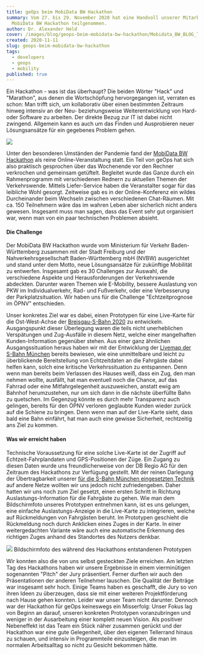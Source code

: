 ```yaml
---
title: geOps beim MobiData BW Hackathon
summary: Vom 27. bis 29. November 2020 hat eine Handvoll unserer Mitarbeiter am
  MobiData BW Hackathon teilgenommen.
author: Dr. Alexander Held
cover: /images/blog/geops-beim-mobidata-bw-hackathon/Mobidata_BW_BLOG_Thumbnail.png
created: 2020-11-11
slug: geops-beim-mobidata-bw-hackathon
tags:
  - developers
  - geops
  - mobility
published: true
---
```

Ein Hackathon - was ist das überhaupt? Die beiden Wörter "Hack" und "Marathon", aus denen die Wortschöpfung hervorgegangen ist, verraten es schon: Man trifft sich, um kollaborativ über einen bestimmten Zeitraum hinweg intensiv an der Neu- beziehungsweise Weiterentwicklung von Hard- oder Software zu arbeiten. Der direkte Bezug zur IT ist dabei nicht zwingend. Allgemein kann es auch um das Finden und Ausprobieren neuer Lösungsansätze für ein gegebenes Problem gehen.

![](/images/blog/geops-beim-mobidata-bw-hackathon/computer_0.jpg)

Unter den besonderen Umständen der Pandemie fand der [MobiData BW Hackathon](https://vm.baden-wuerttemberg.de/de/politik-zukunft/zukunftskonzepte/mobidata-bw-hackathon/) als reine Online-Veranstaltung statt. Ein Teil von geOps hat sich also praktisch gesprochen über das Wochenende vor den Rechner verkrochen und gemeinsam getüftelt. Begleitet wurde das Ganze durch ein Rahmenprogramm mit verschiedenen Rednern zu aktuellen Themen der Verkehrswende. Mittels Liefer-Service haben die Veranstalter sogar für das leibliche Wohl gesorgt. Zeitweise gab es in der Online-Konferenz ein wildes Durcheinander beim Wechseln zwischen verschiedenen Chat-Räumen. Mit ca. 150 Teilnehmern wäre das im wahren Leben aber sicherlich nicht anders gewesen. Insgesamt muss man sagen, dass das Event sehr gut organisiert war, wenn man von ein paar technischen Problemen absieht.

#### Die Challenge

Der MobiData BW Hackathon wurde vom Ministerium für Verkehr Baden-Württemberg zusammen mit der Stadt Freiburg und der Nahverkehrsgesellschaft Baden-Württemberg mbH (NVBW) ausgerichtet und stand unter dem Motto, neue Lösungsansätze für zukünftige Mobilität zu entwerfen. Insgesamt gab es 30 Challenges zur Auswahl, die verschiedene Aspekte und Herausforderungen der Verkehrswende abdeckten. Darunter waren Themen wie E-Mobility, bessere Auslastung von PKW im Individualverkehr, Rad- und Fußverkehr, oder eine Verbesserung der Parkplatzsituation. Wir haben uns für die Challenge "Echtzeitprognose im ÖPNV" entschieden.

Unser konkretes Ziel war es dabei, einen Prototypen für eine Live-Karte für die Ost-West-Achse der [Breisgau-S-Bahn 2020](https://de.wikipedia.org/wiki/Breisgau-S-Bahn_2020) zu entwickeln. Ausgangspunkt dieser Überlegung waren die teils nicht unerheblichen Verspätungen und Zug-Ausfälle in diesem Netz, welche einer mangelhaften Kunden-Information gegenüber stehen. Aus einer ganz ähnlichen Ausgangssituation heraus haben wir mit der Entwicklung der [Livemap der S-Bahn München](https://www.s-bahn-muenchen.de/s_muenchen/view/fahrplan/live-map.shtml) bereits bewiesen, wie eine unmittelbare und leicht zu überblickende Bereitstellung von Echtzeitdaten an die Fahrgäste dabei helfen kann, solch eine kritische Verkehrssituation zu entspannen. Denn wenn man bereits beim Verlassen des Hauses weiß, dass ein Zug, den man nehmen wollte, ausfällt, hat man eventuell noch die Chance, auf das Fahrrad oder eine Mitfahrgelegenheit auszuweichen, anstatt ewig am Bahnhof herumzustehen, nur um sich dann in die nächste überfüllte Bahn zu quetschen. Im Gegenzug könnte es durch mehr Transparenz auch gelingen, bereits für den ÖPNV verloren geglaubte Kunden wieder zurück auf die Schiene zu bringen. Denn wenn man auf der Live-Karte sieht, dass bald eine Bahn einfährt, hat man auch eine gewisse Sicherheit, rechtzeitig ans Ziel zu kommen.

#### Was wir erreicht haben

Technische Voraussetzung für eine solche Live-Karte ist der Zugriff auf Echtzeit-Fahrplandaten und GPS-Positionen der Züge. Ein Zugang zu diesen Daten wurde uns freundlicherweise von der DB Regio AG für den Zeitraum des Hackathons zur Verfügung gestellt. Mit der reinen Darlegung der Übertragbarkeit unserer [für die S-Bahn München eingesetzten Technik](https://geops.de/sbahnm-live) auf andere Netze wollten wir uns jedoch nicht zufriedengeben. Daher hatten wir uns noch zum Ziel gesetzt, einen ersten Schritt in Richtung Auslastungs-Information für die Fahrgäste zu gehen. Wie man dem Bildschirmfoto unseres Prototypen entnehmen kann, ist es uns gelungen, eine einfache Auslastungs-Anzeige in die Live-Karte zu integrieren, welche auf Rückmeldungen von Fahrgästen beruht. Im Prototypen geschieht die Rückmeldung noch durch Anklicken eines Zuges in der Karte. In einer weitergedachten Variante wäre auch eine automatische Erkennung des richtigen Zuges anhand des Standortes des Nutzers denkbar.

![](/images/blog/geops-beim-mobidata-bw-hackathon/screenshot2.png) Bildschirmfoto des während des Hackathons entstandenen Prototypen

Wir konnten also die von uns selbst gesteckten Ziele erreichen. Am letzten Tag des Hackathons haben wir unsere Ergebnisse in einem vierminütigen sogenannten "Pitch" der Jury präsentiert. Ferner durften wir auch den Präsentationen der anderen Teilnehmer lauschen. Die Qualität der Beiträge war insgesamt sehr hoch. Einige Teams haben es geschafft, die Jury so von ihren Ideen zu überzeugen, dass sie mit einer weiteren Projektförderung nach Hause gehen konnten. Leider war unser Team nicht darunter. Dennoch war der Hackathon für geOps keineswegs ein Misserfolg: Unser Fokus lag von Beginn an darauf, unseren konkreten Prototypen voranzubringen und weniger in der Ausarbeitung einer komplett neuen Vision. Als positiver Nebeneffekt ist das Team ein Stück näher zusammen gerückt und der Hackathon war eine gute Gelegenheit, über den eigenen Tellerrand hinaus zu schauen, und intensiv in Programmteile einzusteigen, die man im normalen Arbeitsalltag so nicht zu Gesicht bekommen hätte.